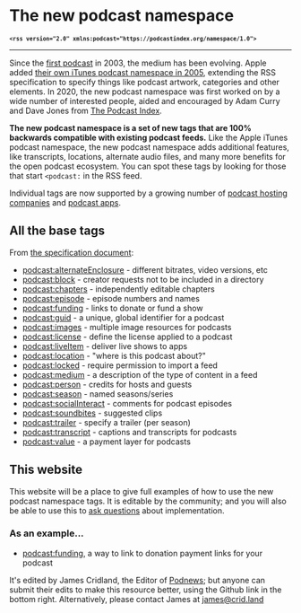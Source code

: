 # The new podcast namespace
**<small>`<rss version="2.0" xmlns:podcast="https://podcastindex.org/namespace/1.0">`</small>**
- - -
Since the [first podcast](https://blogs.harvard.edu/lydondev/2003/07/09/spoken-word-a-few-good-bloggers/) in 2003, the medium has been evolving. Apple added [their own iTunes podcast namespace in 2005](https://podcasters.apple.com/support/823-podcast-requirements), extending the RSS specification to specify things like podcast artwork, categories and other elements. In 2020, the new podcast namespace was first worked on by a wide number of interested people, aided and encouraged by Adam Curry and Dave Jones from [The Podcast Index](https://podcastindex.org/).

**The new podcast namespace is a set of new tags that are 100% backwards compatible with existing podcast feeds.** Like the Apple iTunes podcast namespace, the new podcast namespace adds additional features, like transcripts, locations, alternate audio files, and many more benefits for the open podcast ecosystem. You can spot these tags by looking for those that start `<podcast:` in the RSS feed.

Individual tags are now supported by a growing number of [podcast hosting companies](https://podcastindex.org/apps?appTypes=hosting) and [podcast apps](https://podcastindex.org/apps?appTypes=app).

## <i class="pi pi-podcasting20certifiedbadge"></i> All the base tags

From [the specification document](https://github.com/Podcastindex-org/podcast-namespace/blob/main/docs/1.0.md):
* [podcast:alternateEnclosure](https://github.com/Podcastindex-org/podcast-namespace/blob/main/docs/1.0.md#alternate-enclosure) - different bitrates, video versions, etc
* [podcast:block](https://github.com/Podcastindex-org/podcast-namespace/blob/main/docs/1.0.md#block) - creator requests not to be included in a directory
* [podcast:chapters](https://github.com/Podcastindex-org/podcast-namespace/blob/main/docs/1.0.md#chapters) - independently editable chapters
* [podcast:episode](https://github.com/Podcastindex-org/podcast-namespace/blob/main/docs/1.0.md#episode) - episode numbers and names
* [podcast:funding](https://github.com/Podcastindex-org/podcast-namespace/blob/main/docs/1.0.md#funding) - links to donate or fund a show
* [podcast:guid](https://github.com/Podcastindex-org/podcast-namespace/blob/main/docs/1.0.md#guid) - a unique, global identifier for a podcast
* [podcast:images](https://github.com/Podcastindex-org/podcast-namespace/blob/main/docs/1.0.md#images) - multiple image resources for podcasts
* [podcast:license](https://github.com/Podcastindex-org/podcast-namespace/blob/main/docs/1.0.md#license) - define the license applied to a podcast
* [podcast:liveItem](https://github.com/Podcastindex-org/podcast-namespace/blob/main/docs/1.0.md#live-item) - deliver live shows to apps
* [podcast:location](https://github.com/Podcastindex-org/podcast-namespace/blob/main/docs/1.0.md#location) - "where is this podcast about?"
* [podcast:locked](https://github.com/Podcastindex-org/podcast-namespace/blob/main/docs/1.0.md#locked) - require permission to import a feed
* [podcast:medium](https://github.com/Podcastindex-org/podcast-namespace/blob/main/docs/1.0.md#medium) - a description of the type of content in a feed
* [podcast:person](https://github.com/Podcastindex-org/podcast-namespace/blob/main/docs/1.0.md#person) - credits for hosts and guests
* [podcast:season](https://github.com/Podcastindex-org/podcast-namespace/blob/main/docs/1.0.md#season) - named seasons/series
* [podcast:socialInteract](https://github.com/Podcastindex-org/podcast-namespace/blob/main/docs/1.0.md#social-interact) - comments for podcast episodes
* [podcast:soundbites](https://github.com/Podcastindex-org/podcast-namespace/blob/main/docs/1.0.md#soundbite) - suggested clips
* [podcast:trailer](https://github.com/Podcastindex-org/podcast-namespace/blob/main/docs/1.0.md#trailer) - specify a trailer (per season)
* [podcast:transcript](https://github.com/Podcastindex-org/podcast-namespace/blob/main/docs/1.0.md#transcript) - captions and transcripts for podcasts
* [podcast:value](https://github.com/Podcastindex-org/podcast-namespace/blob/main/docs/1.0.md#value) - a payment layer for podcasts

## This website

This website will be a place to give full examples of how to use the new podcast namespace tags. It is editable by the community; and you will also be able to use this to [ask questions](https://github.com/jamescridland/podcastnamespace.org/discussions) about implementation.


### As an example...
* [podcast:funding](https://podcastnamespace.org/tag/funding), a way to link to donation payment links for your podcast

It's edited by James Cridland, the Editor of [Podnews](https://podnews.net); but anyone can submit their edits to make this resource better, using the Github link in the bottom right. Alternatively, please contact James at james@crid.land
